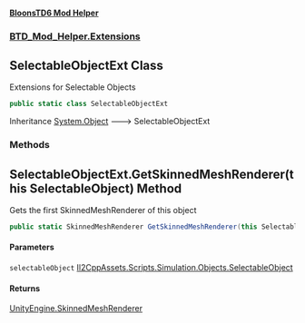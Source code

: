 #### [BloonsTD6 Mod Helper](README.md 'README')
### [BTD_Mod_Helper.Extensions](README.md#BTD_Mod_Helper.Extensions 'BTD_Mod_Helper.Extensions')

## SelectableObjectExt Class

Extensions for Selectable Objects

```csharp
public static class SelectableObjectExt
```

Inheritance [System.Object](https://docs.microsoft.com/en-us/dotnet/api/System.Object 'System.Object') &#129106; SelectableObjectExt
### Methods

<a name='BTD_Mod_Helper.Extensions.SelectableObjectExt.GetSkinnedMeshRenderer(thisSelectableObject)'></a>

## SelectableObjectExt.GetSkinnedMeshRenderer(this SelectableObject) Method

Gets the first SkinnedMeshRenderer of this object

```csharp
public static SkinnedMeshRenderer GetSkinnedMeshRenderer(this SelectableObject selectableObject);
```
#### Parameters

<a name='BTD_Mod_Helper.Extensions.SelectableObjectExt.GetSkinnedMeshRenderer(thisSelectableObject).selectableObject'></a>

`selectableObject` [Il2CppAssets.Scripts.Simulation.Objects.SelectableObject](https://docs.microsoft.com/en-us/dotnet/api/Il2CppAssets.Scripts.Simulation.Objects.SelectableObject 'Il2CppAssets.Scripts.Simulation.Objects.SelectableObject')

#### Returns
[UnityEngine.SkinnedMeshRenderer](https://docs.microsoft.com/en-us/dotnet/api/UnityEngine.SkinnedMeshRenderer 'UnityEngine.SkinnedMeshRenderer')